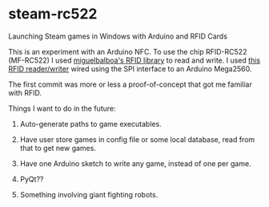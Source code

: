# steam-rc522
Launching Steam games in Windows with Arduino and RFID Cards

This is an experiment with an Arduino NFC. To use the chip RFID-RC522 (MF-RC522) I used [miguelbalboa's RFID library](https://github.com/miguelbalboa/rfid) to read and write. I used [this RFID reader/writer](http://www.amazon.com/gp/product/B00E0ODLWQ?psc=1&redirect=true&ref_=oh_aui_detailpage_o00_s00) wired using the SPI interface to an Arduino Mega2560.

The first commit was more or less a proof-of-concept that got me familiar with RFID.

Things I want to do in the future:

1. Auto-generate paths to game executables.

2. Have user store games in config file or some local database, read from that to get new games.

3. Have one Arduino sketch to write any game, instead of one per game.

4. PyQt??

5. Something involving giant fighting robots.
